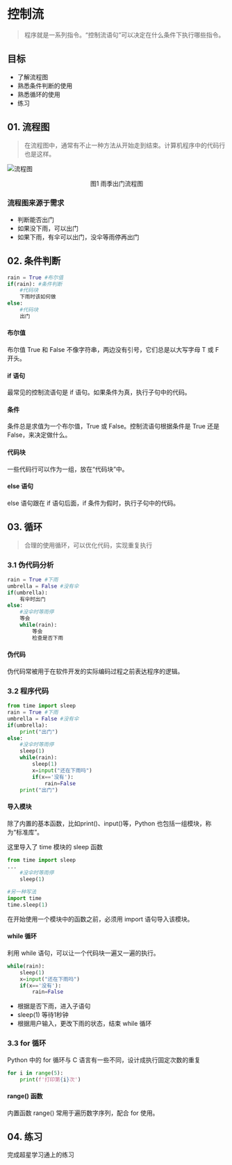 # 控制流

> 程序就是一系列指令。“控制流语句”可以决定在什么条件下执行哪些指令。

## 目标

* 了解流程图
* 熟悉条件判断的使用
* 熟悉循环的使用
* 练习

## 01. 流程图
> 在流程图中，通常有不止一种方法从开始走到结束。计算机程序中的代码行也是这样。

![流程图](https://uinx1983.github.io/img/image-20220127143621771.png)

<div style="text-align:center">图1 雨季出门流程图</div>

### 流程图来源于需求
- 判断能否出门
- 如果没下雨，可以出门
- 如果下雨，有伞可以出门，没伞等雨停再出门

## 02. 条件判断
```python
rain = True #布尔值
if(rain): #条件判断
    #代码块
    下雨时该如何做
else:
    #代码块
    出门
```
#### 布尔值
布尔值 True 和 False 不像字符串，两边没有引号，它们总是以大写字母 T 或 F 开头。
#### if 语句
最常见的控制流语句是 if 语句。如果条件为真，执行子句中的代码。
#### 条件
条件总是求值为一个布尔值，True 或 False。控制流语句根据条件是 True 还是 False，来决定做什么。
#### 代码块
一些代码行可以作为一组，放在“代码块”中。
#### else 语句
else 语句跟在 if 语句后面，if 条件为假时，执行子句中的代码。
## 03. 循环
> 合理的使用循环，可以优化代码，实现重复执行

### 3.1 伪代码分析
```python
rain = True #下雨
umbrella = False #没有伞
if(umbrella):
    有伞时出门
else:
    #没伞时等雨停
    等会
    while(rain):
        等会
        检查是否下雨
```
#### 伪代码
伪代码常被用于在软件开发的实际编码过程之前表达程序的逻辑。

### 3.2 程序代码
```python
from time import sleep
rain = True #下雨
umbrella = False #没有伞
if(umbrella):
    print("出门")
else:
    #没伞时等雨停
    sleep(1)
    while(rain):
        sleep(1)
        x=input("还在下雨吗")
        if(x=='没有'):
            rain=False
    print("出门")
```
#### 导入模块
除了内置的基本函数，比如print()、input()等，Python 也包括一组模块，称为“标准库”。

这里导入了 time 模块的 sleep 函数

```python
from time import sleep
...
    #没伞时等雨停
    sleep(1)

#另一种写法
import time
time.sleep(1)
```
在开始使用一个模块中的函数之前，必须用 import 语句导入该模块。

#### while 循环
利用 while 语句，可以让一个代码块一遍又一遍的执行。
```python
while(rain):
    sleep(1)
    x=input("还在下雨吗")
    if(x=='没有'):
        rain=False
```
- 根据是否下雨，进入子语句
- sleep(1) 等待1秒钟
- 根据用户输入，更改下雨的状态，结束 while 循环

### 3.3 for 循环
Python 中的 for 循环与 C 语言有一些不同，设计成执行固定次数的重复
```python
for i in range(5):
    print(f'打印第{i}次')
```
#### range() 函数
内置函数 range() 常用于遍历数字序列，配合 for 使用。

## 04. 练习

完成超星学习通上的练习

